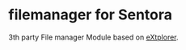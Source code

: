 # filemanager for Sentora
3th party File manager Module based on [eXtplorer](http://extplorer.net/).